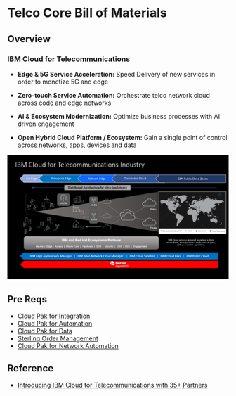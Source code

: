 # Telco Core Bill of Materials


## Overview

### IBM Cloud for Telecommunications 

- **Edge & 5G Service Acceleration:**
        Speed Delivery of new services in order to monetize 5G and edge

- **Zero-touch Service Automation:**
        Orchestrate telco network cloud across code and edge networks

- **AI & Ecosystem Modernization:**
        Optimize business processes with AI driven engagement

- **Open Hybrid Cloud Platform / Ecosystem:**
        Gain a single point of control across networks, apps, devices and data

![IBM Telco Cloud](/boms/software/telco-cloud/files/IBM_Cloud_For_Telco.jpeg)


## Pre Reqs 

- [Cloud Pak for Integration](https://www.ibm.com/cloud/cloud-pak-for-integration)
- [Cloud Pak for Automation](https://www.ibm.com/cloud/cloud-pak-for-business-automation)
- [Cloud Pak for Data](https://www.ibm.com/products/cloud-pak-for-data)
- [Sterling Order Management](https://www.ibm.com/docs/en/order-management?topic=overview-product)
- [Cloud Pak for Network Automation](https://www.ibm.com/cloud/cloud-pak-for-network-automation)

## Reference
- [Introducing IBM Cloud for Telecommunications with 35+ Partners](https://newsroom.ibm.com/Introducing-IBM-Cloud-for-Telecommunications-with-35-Partners-Committed-to-Join-IBMs-Ecosystem-and-Help-Drive-Business-Transformation)
